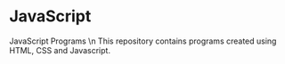 # JavaScript
JavaScript Programs \n
This repository contains programs created using HTML, CSS and Javascript.
